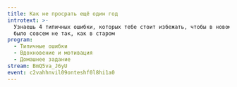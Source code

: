 ```yaml
---
title: Как не просрать ещё один год
introtext: >-
  Узнаешь 4 типичных ошибки, которых тебе стоит избежать, чтобы в новом году всё
  было совсем не так, как в старом
program:
  - Типичные ошибки
  - Вдохновение и мотивация
  - Домашнее задание
stream: BmQ5va_J6yU
event: c2vahhnvil09onteshf0l8hi1a0
---
```

